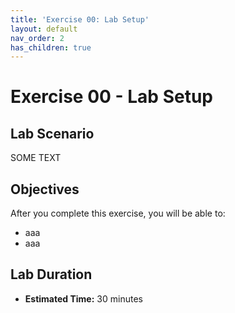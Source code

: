 ```yaml
---
title: 'Exercise 00: Lab Setup'
layout: default
nav_order: 2
has_children: true
---
```


# Exercise 00 - Lab Setup

## Lab Scenario

SOME TEXT

## Objectives

After you complete this exercise, you will be able to:

* aaa
* aaa

## Lab Duration

* **Estimated Time:** 30 minutes